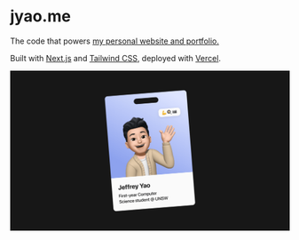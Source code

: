 # jyao.me

The code that powers [my personal website and portfolio.](jyao.me)

Built with [Next.js](nextjs.org) and [Tailwind CSS](tailwindcss.com), deployed with [Vercel](vercel.com).

![Open graph image](/public/opengraph.png)
